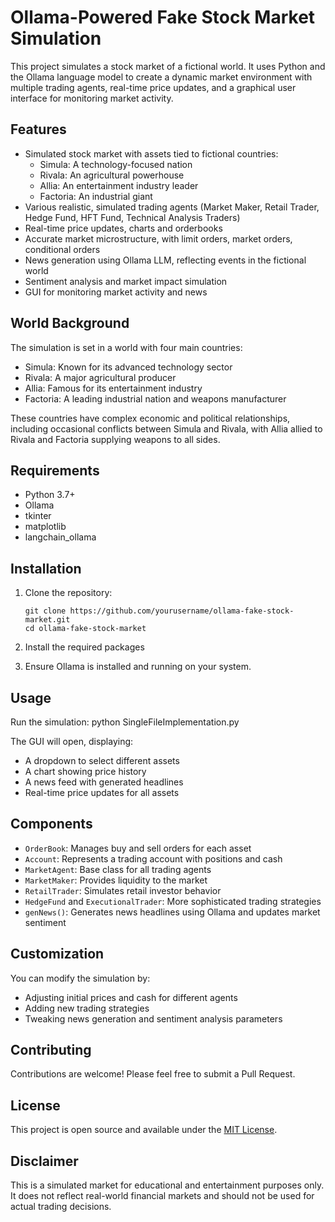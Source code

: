 # Ollama-Powered Fake Stock Market Simulation

This project simulates a stock market of a fictional world. It uses Python and the Ollama language model to create a dynamic market environment with multiple trading agents, real-time price updates, and a graphical user interface for monitoring market activity.

## Features

- Simulated stock market with assets tied to fictional countries:
  - Simula: A technology-focused nation
  - Rivala: An agricultural powerhouse
  - Allia: An entertainment industry leader
  - Factoria: An industrial giant
- Various realistic, simulated trading agents (Market Maker, Retail Trader, Hedge Fund, HFT Fund, Technical Analysis Traders)
- Real-time price updates, charts and orderbooks
- Accurate market microstructure, with limit orders, market orders, conditional orders
- News generation using Ollama LLM, reflecting events in the fictional world
- Sentiment analysis and market impact simulation
- GUI for monitoring market activity and news

## World Background

The simulation is set in a world with four main countries:
- Simula: Known for its advanced technology sector
- Rivala: A major agricultural producer
- Allia: Famous for its entertainment industry
- Factoria: A leading industrial nation and weapons manufacturer

These countries have complex economic and political relationships, including occasional conflicts between Simula and Rivala, with Allia allied to Rivala and Factoria supplying weapons to all sides.

## Requirements

- Python 3.7+
- Ollama
- tkinter
- matplotlib
- langchain_ollama

## Installation

1. Clone the repository:
   ```
   git clone https://github.com/yourusername/ollama-fake-stock-market.git
   cd ollama-fake-stock-market
   ```

2. Install the required packages

3. Ensure Ollama is installed and running on your system.

## Usage

Run the simulation:
python SingleFileImplementation.py


The GUI will open, displaying:
- A dropdown to select different assets
- A chart showing price history
- A news feed with generated headlines
- Real-time price updates for all assets

## Components

- `OrderBook`: Manages buy and sell orders for each asset
- `Account`: Represents a trading account with positions and cash
- `MarketAgent`: Base class for all trading agents
- `MarketMaker`: Provides liquidity to the market
- `RetailTrader`: Simulates retail investor behavior
- `HedgeFund` and `ExecutionalTrader`: More sophisticated trading strategies
- `genNews()`: Generates news headlines using Ollama and updates market sentiment

## Customization

You can modify the simulation by:
- Adjusting initial prices and cash for different agents
- Adding new trading strategies
- Tweaking news generation and sentiment analysis parameters

## Contributing

Contributions are welcome! Please feel free to submit a Pull Request.

## License

This project is open source and available under the [MIT License](LICENSE).

## Disclaimer

This is a simulated market for educational and entertainment purposes only. It does not reflect real-world financial markets and should not be used for actual trading decisions.
